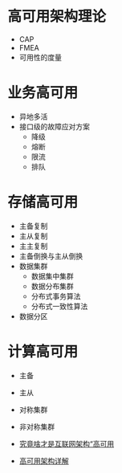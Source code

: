 # 高可用架构理论
  * CAP
  * FMEA
  * 可用性的度量
# 业务高可用
  * 异地多活
  * 接口级的故障应对方案
    * 降级
    * 熔断
    * 限流
    * 排队
# 存储高可用
  * 主备复制
  * 主从复制
  * 主主复制
  * 主备倒换与主从倒换
  * 数据集群
    * 数据集中集群
    * 数据分布集群
    * 分布式事务算法
    * 分布式一致性算法
  * 数据分区
# 计算高可用
  * 主备
  * 主从
  * 对称集群
  * 非对称集群




 * [究竟啥才是互联网架构“高可用](https://mp.weixin.qq.com/s?__biz=MjM5ODYxMDA5OQ==&mid=2651959728&idx=1&sn=933227840ec8cdc35d3a33ae3fe97ec5&chksm=bd2d046c8a5a8d7a13551124af36bedf68f7a6e31f6f32828678d2adb108b86b7e08c678f22f&scene=21#wechat_redirect)
 
 * [高可用架构详解](https://blog.csdn.net/wuxing26jiayou/article/details/54584906)

